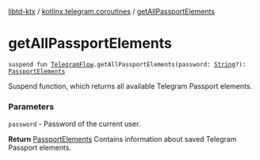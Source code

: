 [libtd-ktx](../index.md) / [kotlinx.telegram.coroutines](index.md) / [getAllPassportElements](./get-all-passport-elements.md)

# getAllPassportElements

`suspend fun `[`TelegramFlow`](../kotlinx.telegram.core/-telegram-flow/index.md)`.getAllPassportElements(password: `[`String`](https://kotlinlang.org/api/latest/jvm/stdlib/kotlin/-string/index.html)`?): `[`PassportElements`](https://tdlibx.github.io/td/docs/org/drinkless/td/libcore/telegram/TdApi.PassportElements.html)

Suspend function, which returns all available Telegram Passport elements.

### Parameters

`password` - Password of the current user.

**Return**
[PassportElements](https://tdlibx.github.io/td/docs/org/drinkless/td/libcore/telegram/TdApi.PassportElements.html) Contains information about saved Telegram Passport elements.

